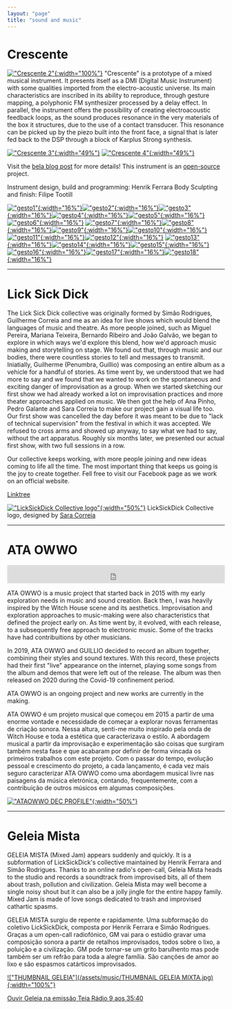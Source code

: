 ```yaml
---
layout: "page"
title: "sound and music"
---
```


# Crescente
[!["Crescente 2"](/assets/music/crescente2.jpg){:width="100%"}](/assets/music/crescente2.jpg)
"Crescente" is a prototype of a mixed musical instrument. It presents itself as a DMI (Digital Music Instrument) with some qualities imported from the electro-acoustic universe. Its main characteristics are inscribed in its ability to reproduce, through gesture mapping, a polyphonic FM synthesizer processed by a delay effect. In parallel, the instrument offers the possibility of creating electroacoustic feedback loops, as the sound produces resonance in the very materials of the box it structures, due to the use of a contact transducer. This resonance can be picked up by the piezo built into the front face, a signal that is later fed back to the DSP through a block of Karplus Strong synthesis.

[!["Crescente 3"](/assets/music/crescente3.jpg){:width="49%"}](/assets/music/crescente3.jpg) [!["Crescente 4"](/assets/music/crescente4.jpg){:width="49%"}](/assets/music/crescente4.jpg)

Visit the [bela blog post][BELABLOG] for more details!
This instrument is an [open-source][CRESCENTEGIT] project.


Instrument design, build and programming: Henrik Ferrara Body Sculpting and finish: Filipe Tootill


[!["gesto1"](/assets/music/crescente_gestos_01.jpg){:width="16%"}](/assets/music/crescente_gestos_01.jpg)[!["gesto2"](/assets/music/crescente_gestos_02.jpg){:width="16%"}](/assets/music/crescente_gestos_02.jpg)[!["gesto3"](/assets/music/crescente_gestos_03.jpg){:width="16%"}](/assets/music/crescente_gestos_03.jpg)[!["gesto4"](/assets/music/crescente_gestos_04.jpg){:width="16%"}](/assets/music/crescente_gestos_04.jpg)[!["gesto5"](/assets/music/crescente_gestos_05.jpg){:width="16%"}](/assets/music/crescente_gestos_05.jpg)[!["gesto6"](/assets/music/crescente_gestos_06.jpg){:width="16%"}](/assets/music/crescente_gestos_06.jpg)
[!["gesto7"](/assets/music/crescente_gestos_07.jpg){:width="16%"}](/assets/music/crescente_gestos_07.jpg)[!["gesto8"](/assets/music/crescente_gestos_08.jpg){:width="16%"}](/assets/music/crescente_gestos_08.jpg)[!["gesto9"](/assets/music/crescente_gestos_09.jpg){:width="16%"}](/assets/music/crescente_gestos_09.jpg)[!["gesto10"](/assets/music/crescente_gestos_10.jpg){:width="16%"}](/assets/music/crescente_gestos_10.jpg)[!["gesto11"](/assets/music/crescente_gestos_11.jpg){:width="16%"}](/assets/music/crescente_gestos_11.jpg)[!["gesto12"](/assets/music/crescente_gestos_12.jpg){:width="16%"}](/assets/music/crescente_gestos_12.jpg)
[!["gesto13"](/assets/music/crescente_gestos_13.jpg){:width="16%"}](/assets/music/crescente_gestos_13.jpg)[!["gesto14"](/assets/music/crescente_gestos_14.jpg){:width="16%"}](/assets/music/crescente_gestos_14.jpg)[!["gesto15"](/assets/music/crescente_gestos_15.jpg){:width="16%"}](/assets/music/crescente_gestos_15.jpg)[!["gesto16"](/assets/music/crescente_gestos_16.jpg){:width="16%"}](/assets/music/crescente_gestos_16.jpg)[!["gesto17"](/assets/music/crescente_gestos_17.jpg){:width="16%"}](/assets/music/crescente_gestos_17.jpg)[!["gesto18"](/assets/music/crescente_gestos_18.jpg){:width="16%"}](/assets/music/crescente_gestos_18.jpg)

[BELABLOG]: https://blog.bela.io/crescente-electroacoustic-instrument/
[CRESCENTEGIT]: https://github.com/henrikferrara/Crescente


------------------------------------------------------------------------------------------------------------------------------------------------------------------------------------------------------------------------------------------------

# Lick Sick Dick
The Lick Sick Dick collective was originally formed by Simão Rodrigues, Guilherme Correia and me as an idea for live shows which would blend the languages of music and theatre. As more people joined, such as Miguel Pereira, Mariana Teixeira, Bernardo Ribeiro and João Galvão, we began to explore in which ways we'd explore this blend, how we'd approach music making and storytelling on stage. We found out that, through music and our bodies, there were countless stories to tell and messages to transmit. Iniatially, Guilherme (Penumbra, Guillio) was composing an entire album as a vehicle for a handful of stories. As time went by, we understood that we had more to say and we found that we wanted to work on the spontaneous and exciting danger of improvisation as a group. When we started sketching our first show we had already worked a lot on improvisation practices and more theater approaches applied on music. We then got the help of Ana Pinho, Pedro Galante and Sara Correia to make our project gain a visual life too. Our first show was cancelled the day before it was meant to be due to "lack of technical supervision" from the festival in which it was accepted. We refused to cross arms and showed up anyway, to say what we had to say, without the art apparatus. Roughly six months later, we presented our actual first show, with two full sessions in a row.

Our collective keeps working, with more people joining and new ideas coming to life all the time. The most important thing that keeps us going is the joy to create together. Fell free to visit our Facebook page as we work on an official website.

[Linktree][LINKTREELSD]

[!["LickSickDick Collective logo"](/assets/music/lsd_logo.jpg){:width="50%"}](/assets/music/lsd_logo.jpg)
LickSickDick Collective logo, designed by [Sara Correia][SARASANTOSC]



[LINKTREELSD]: https://linktr.ee/licksickdick
[SARASANTOSC]: https://www.instagram.com/sara_santosc/
------------------------------------------------------------------------------------------------------------------------------------------------------------------------------------------------------------------------------------------------

# ATA OWWO

<iframe style="border: 0; width: 100%; height: 42px;" src="https://bandcamp.com/EmbeddedPlayer/album=1982032365/size=small/bgcol=ffffff/linkcol=0687f5/track=3150819749/transparent=true/" seamless><a href="https://ata-owwo.bandcamp.com/album/songs-for-green-tea-and-peppermint-pope">Songs for Green Tea and Peppermint Pope by ATA OWWO + GUILLIO</a></iframe>

ATA OWWO is a music project that started back in 2015 with my early exploration needs in music and sound creation. Back then, I was heavily inspired by the Witch House scene and its aesthetics. Improvisation and exploration approaches to music-making were also characteristics that defined the project early on. As time went by, it evolved, with each release, to a subsequently free approach to electronic music. Some of the tracks have had contribuitions by other musicians.

In 2019, ATA OWWO and GUILLIO decided to record an album together, combining their styles and sound textures. With this record, these projects had their first "live" appearance on the internet, playing some songs from the album and demos that were left out of the release. The album was then released on 2020 during the Covid-19 confinement period.

ATA OWWO is an ongoing project and new works are currently in the making.


ATA OWWO é um projeto musical que começou em 2015 a partir de uma enorme vontade e necessidade de começar a explorar novas ferramentas de criação sonora. Nessa altura, senti-me muito inspirado pela onda de Witch House e toda a estética que caracterizava o estilo. A abordagem musical a partir da improvisação e experimentação são coisas que surgiram também nesta fase e que acabaram por definir de forma vincada os primeiros trabalhos com este projeto. Com o passar do tempo, evolução pessoal e crescimento do projeto, a cada lançamento, é cada vez mais seguro caracterizar ATA OWWO como uma abordagem musical livre nas paisagens da música eletrónica, contando, frequentemente, com a contribuição de outros músicos em algumas composições.



[!["ATAOWWO DEC PROFILE"](/assets/music/ATA480_owwo.jpg){:width="50%"}][ATAOWWOBC]

[ATAOWWOBC]: https://ata-owwo.bandcamp.com/music


------------------------------------------------------------------------------------------------------------------------------------------------------------------------------------------------------------------------------------------------

# Geleia Mista

GELEIA MISTA (Mixed Jam) appears suddenly and quickly. It is a subformation of LickSickDick's collective maintained by Henrik Ferrara and Simão Rodrigues. Thanks to an online radio's open-call, Geleia Mista heads to the studio and records a soundtrack from improvised bits, all of them about trash, pollution and civilization. Geleia Mista may well become a single noisy shout but it can also be a jolly jingle for the entire happy family. Mixed Jam is made of love songs dedicated to trash and improvised cathartic spasms.



GELEIA MISTA surgiu de repente e rapidamente. Uma subformação do coletivo LickSickDick, composta por Henrik Ferrara e Simão Rodrigues. Graças a um open-call radiofónico, GM vai para o estúdio gravar uma composição sonora a partir de retalhos improvisados, todos sobre o lixo, a poluição e a civilização. GM pode tornar-se um grito barulhento mas pode também ser um refrão para toda a alegre família. São canções de amor ao lixo e são espasmos catárticos improvisados.

[!["THUMBNAIL GELEIA"](/assets/music/THUMBNAIL GELEIA MIXTA.jpg){:width="100%"}][TEASERGELEIA]

[Ouvir Geleia na emissão Teia Rádio 9 aos 35:40][OUVIRRATOCAMIAO]

[TEASERGELEIA]: https://youtu.be/bibvgF1DL44
[OUVIRRATOCAMIAO]: https://www.mixcloud.com/teiaradio/teia-9/
